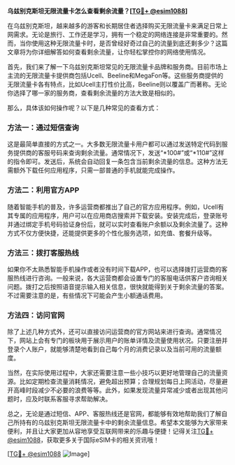 **乌兹别克斯坦无限流量卡怎么查看剩余流量？[[TG💪+ @esim1088](https://t.me/s/esim1088)]**

在乌兹别克斯坦，越来越多的游客和长期居住者选择购买无限流量卡来满足日常上网需求。无论是旅行、工作还是学习，拥有一个稳定的网络连接是非常重要的。然而，当你使用这种无限流量卡时，是否曾经好奇过自己的流量到底还剩多少？这篇文章将为你详细解答如何查看剩余流量，让你轻松掌控你的网络使用情况。

首先，我们来了解一下乌兹别克斯坦常见的无限流量卡品牌和服务商。目前市场上主流的无限流量卡提供商包括Ucell、Beeline和MegaFon等。这些服务商提供的无限流量卡各有特点，比如Ucell主打性价比高，Beeline则以覆盖广而著称。无论你选择了哪一家的服务商，查看剩余流量的方法大致是相似的。

那么，具体该如何操作呢？以下是几种常见的查看方式：

### 方法一：通过短信查询

这是最简单直接的方式之一。大多数无限流量卡用户都可以通过发送特定代码到服务提供商的客服号码来查询剩余流量。通常情况下，发送“*100#”或“*110#”这样的指令即可。发送后，系统会自动回复一条包含当前剩余流量的信息。这种方法无需额外下载任何应用程序，只需一部普通的手机就能完成操作。

### 方法二：利用官方APP

随着智能手机的普及，许多运营商都推出了自己的官方应用程序。例如，Ucell有其专属的应用程序，用户可以在应用商店搜索并下载安装。安装完成后，登录账号并通过绑定手机号码验证身份后，就可以实时查看账户余额以及剩余流量了。这种方式不仅方便快捷，还能提供更多的个性化服务选项，如充值、套餐升级等。

### 方法三：拨打客服热线

如果你不太熟悉智能手机操作或者没有时间下载APP，也可以选择拨打运营商的客服热线进行咨询。一般来说，各大运营商都会设置专门的客服电话供客户咨询相关问题。拨打之后按照语音提示输入相关信息，很快就能得到关于剩余流量的答案。不过需要注意的是，有些情况下可能会产生小额通话费用。

### 方法四：访问官网

除了上述几种方式外，还可以直接访问运营商的官方网站来进行查询。通常情况下，网站上会有专门的板块用于展示用户的账单详情及流量使用状况。只要注册并登录个人账户，就能够清楚地看到自己每个月的消费记录以及当前可用的流量额度。

当然，在实际使用过程中，大家还需要注意一些小技巧以更好地管理自己的流量资源。比如定期检查流量消耗情况，避免超出预算；合理规划每日上网活动，尽量避开高峰时段减少不必要的浪费等等。此外，如果发现流量异常减少或者出现其他问题时，应及时联系客服寻求帮助解决。

总之，无论是通过短信、APP、客服热线还是官网，都能够有效地帮助我们了解自己所持有的乌兹别克斯坦无限流量卡中的剩余流量信息。希望本文能够为大家带来便利，并且让大家更加从容地享受互联网带来的乐趣与便捷！记得关注[TG💪+ @esim1088](https://t.me/s/esim1088)，获取更多关于国际eSIM卡的相关资讯哦！

[[TG💪+ @esim1088](https://t.me/s/esim1088) ![Image](https://i.postimg.cc/4NQfJmqS/Snipaste-2025-05-13-00-14-12.png)]